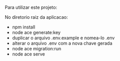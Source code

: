 Para utilizar este projeto:

No diretorio raiz da aplicacao:
 - npm install
 - node ace generate:key
 - duplicar o arquivo .env.example e nomea-lo .env
 - alterar o arquivo .env com a nova chave gerada
 - node ace migration:run 
 - node ace serve